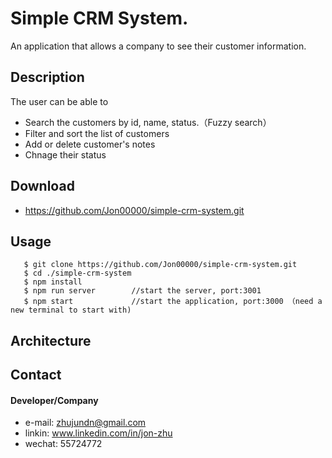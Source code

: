 Simple CRM System.
======
An application that allows a company to see their customer information.

## Description
The user can be able to

* Search the customers by id, name, status.（Fuzzy search）
* Filter and sort the list of customers
* Add or delete customer's notes
* Chnage their status

## Download
* https://github.com/Jon00000/simple-crm-system.git


## Usage
```
   $ git clone https://github.com/Jon00000/simple-crm-system.git
   $ cd ./simple-crm-system
   $ npm install
   $ npm run server        //start the server, port:3001
   $ npm start             //start the application, port:3000 （need a new terminal to start with)
```

## Architecture


## Contact
#### Developer/Company
* e-mail: zhujundn@gmail.com
* linkin: www.linkedin.com/in/jon-zhu
* wechat: 55724772


